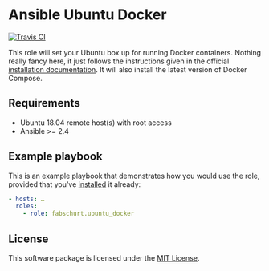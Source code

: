 # Ansible Ubuntu Docker

[![Travis CI](https://img.shields.io/travis/fabschurt/ansible-role-ubuntu-docker/master.svg)](https://travis-ci.org/fabschurt/ansible-role-ubuntu-docker)

This role will set your Ubuntu box up for running Docker containers. Nothing
really fancy here, it just follows the instructions given in the official
[installation documentation](https://docs.docker.com/install/linux/docker-ee/ubuntu/).
It will also install the latest version of Docker Compose.

## Requirements

* Ubuntu 18.04 remote host(s) with root access
* Ansible >= 2.4

## Example playbook

This is an example playbook that demonstrates how you would use the role,
provided that you’ve [installed](https://galaxy.ansible.com/docs/using/installing.html)
it already:

```yaml
- hosts: …
  roles:
    - role: fabschurt.ubuntu_docker
```

## License

This software package is licensed under the [MIT License](https://opensource.org/licenses/MIT).
